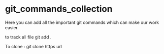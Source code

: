 # git_commands_collection
Here you can add all the important git commands which can make our work easier.

to track all file git add .

 To clone : git clone https url


